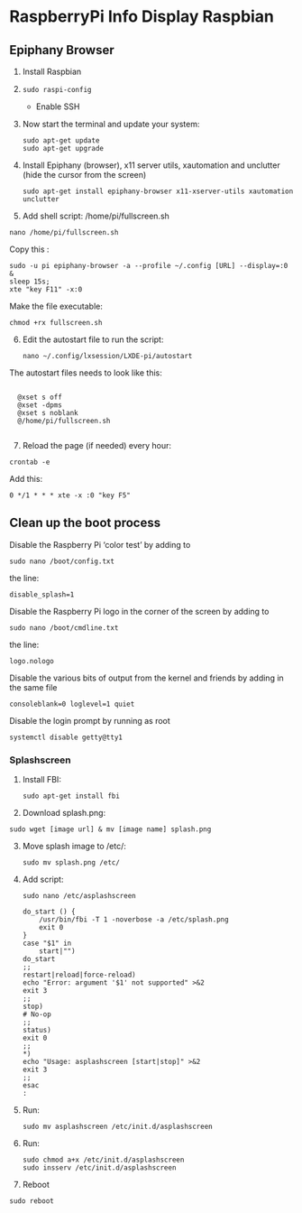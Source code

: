 # RaspberryPi Info Display Raspbian

## Epiphany Browser 

1. Install Raspbian 


2. `sudo raspi-config`
	- Enable SSH


3. Now start the terminal and update your system:
	```
	sudo apt-get update
	sudo apt-get upgrade
	```

4. Install Epiphany (browser), x11 server utils, xautomation and unclutter (hide the cursor from the screen)
	```
	sudo apt-get install epiphany-browser x11-xserver-utils xautomation unclutter
	```


5. Add  shell script: /home/pi/fullscreen.sh
	
  ```
  nano /home/pi/fullscreen.sh
  ```
 
 Copy this :
	
  
  ```
  sudo -u pi epiphany-browser -a --profile ~/.config [URL] --display=:0 &
  sleep 15s;
  xte "key F11" -x:0
  ``` 

	
	
 

Make the file executable:

  ```
  chmod +rx fullscreen.sh
  ```
 
	


6. Edit the autostart file to run the script:

   ```
   nano ~/.config/lxsession/LXDE-pi/autostart
   ```
	

The autostart files needs to look like this:
	
  
  ```
  
	@xset s off
	@xset -dpms
	@xset s noblank
	@/home/pi/fullscreen.sh
	
  ```






7. Reload the page (if needed) every hour:
	
  `
	crontab -e
	`

Add this:
  
  `
	0 */1 * * * xte -x :0 "key F5"
  `

  





## Clean up the boot process ##


Disable the Raspberry Pi ‘color test’ by adding to

  `
  sudo nano /boot/config.txt
	`
  
 the line:
 
  `
  disable_splash=1
	`
  
  
Disable the Raspberry Pi logo in the corner of the screen  by adding to
  
  `
  sudo nano /boot/cmdline.txt
	`
 
 the line:

  `
 logo.nologo
  `

Disable the various bits of output from the kernel and friends by adding in the same file  
  
  `
  consoleblank=0 loglevel=1 quiet
	`
  
Disable the login prompt by running as root 

``
systemctl disable getty@tty1
`` 
 
 
 

 










 
 
 ### Splashscreen ### 

1. Install FBI:

	`
	sudo apt-get install fbi
	`

2. Download splash.png:
	
  `
	sudo wget [image url] & mv [image name] splash.png
	`

3. Move splash image to /etc/:

	`
	sudo mv splash.png /etc/
	`

4. Add script:

	```
	sudo nano /etc/asplashscreen
	```

	```
	do_start () {
		/usr/bin/fbi -T 1 -noverbose -a /etc/splash.png
		exit 0
	}
	case "$1" in
		start|"")
	do_start
	;;
	restart|reload|force-reload)
	echo "Error: argument '$1' not supported" >&2
	exit 3
	;;
	stop)
	# No-op
	;;
	status)
	exit 0
	;;
	*)
	echo "Usage: asplashscreen [start|stop]" >&2
	exit 3
	;;
	esac
	:
	```

5. Run:

	```
	sudo mv asplashscreen /etc/init.d/asplashscreen
	```

6. Run:

	```
	sudo chmod a+x /etc/init.d/asplashscreen
	sudo insserv /etc/init.d/asplashscreen
	```
  
7. Reboot
  
  ``
	sudo reboot
	``
